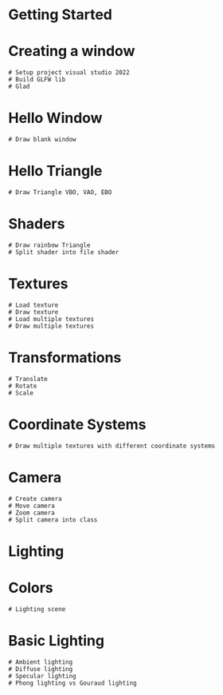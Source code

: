 # Getting Started
  # Creating a window
    # Setup project visual studio 2022
    # Build GLFW lib
    # Glad
  
  # Hello Window
    # Draw blank window
  # Hello Triangle
    # Draw Triangle VBO, VAO, EBO
  # Shaders
    # Draw rainbow Triangle
    # Split shader into file shader
  # Textures
    # Load texture
	# Draw texture
    # Load multiple textures
    # Draw multiple textures
  # Transformations
    # Translate
	# Rotate
	# Scale
  # Coordinate Systems
	# Draw multiple textures with different coordinate systems
  # Camera
	# Create camera
    # Move camera
    # Zoom camera
    # Split camera into class
# Lighting
  # Colors
    # Lighting scene
  # Basic Lighting
    # Ambient lighting
	# Diffuse lighting
	# Specular lighting
    # Phong lighting vs Gouraud lighting